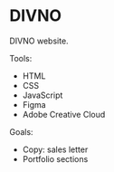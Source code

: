# DIVNO

DIVNO website.

Tools: 
- HTML
- CSS
- JavaScript
- Figma
- Adobe Creative Cloud

Goals:
- Copy: sales letter
- Portfolio sections
